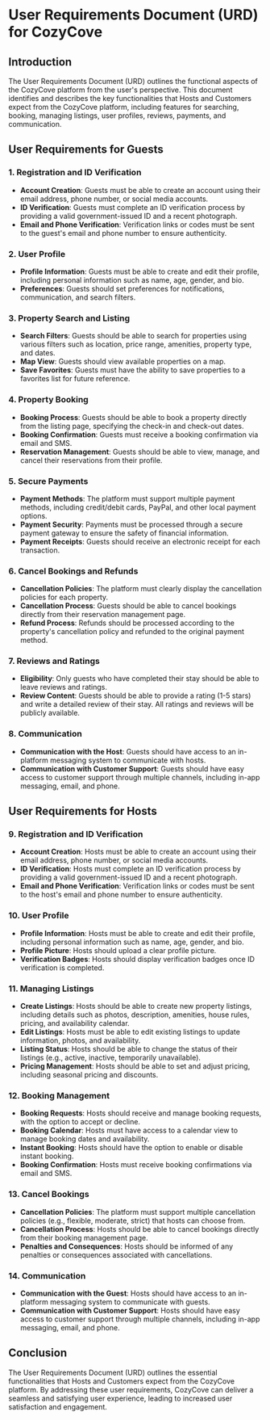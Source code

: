 # User Requirements Document (URD) for CozyCove

## Introduction
The User Requirements Document (URD) outlines the functional aspects of the CozyCove platform from the user's perspective. This document identifies and describes the key functionalities that Hosts and Customers expect from the CozyCove platform, including features for searching, booking, managing listings, user profiles, reviews, payments, and communication.

## User Requirements for Guests

### 1. Registration and ID Verification
- **Account Creation**: Guests must be able to create an account using their email address, phone number, or social media accounts.
- **ID Verification**: Guests must complete an ID verification process by providing a valid government-issued ID and a recent photograph.
- **Email and Phone Verification**: Verification links or codes must be sent to the guest's email and phone number to ensure authenticity.

### 2. User Profile
- **Profile Information**: Guests must be able to create and edit their profile, including personal information such as name, age, gender, and bio.
- **Preferences**: Guests should set preferences for notifications, communication, and search filters.

### 3. Property Search and Listing
- **Search Filters**: Guests should be able to search for properties using various filters such as location, price range, amenities, property type, and dates.
- **Map View**: Guests should view available properties on a map.
- **Save Favorites**: Guests must have the ability to save properties to a favorites list for future reference.

### 4. Property Booking
- **Booking Process**: Guests should be able to book a property directly from the listing page, specifying the check-in and check-out dates.
- **Booking Confirmation**: Guests must receive a booking confirmation via email and SMS.
- **Reservation Management**: Guests should be able to view, manage, and cancel their reservations from their profile.

### 5. Secure Payments
- **Payment Methods**: The platform must support multiple payment methods, including credit/debit cards, PayPal, and other local payment options.
- **Payment Security**: Payments must be processed through a secure payment gateway to ensure the safety of financial information.
- **Payment Receipts**: Guests should receive an electronic receipt for each transaction.

### 6. Cancel Bookings and Refunds
- **Cancellation Policies**: The platform must clearly display the cancellation policies for each property.
- **Cancellation Process**: Guests should be able to cancel bookings directly from their reservation management page.
- **Refund Process**: Refunds should be processed according to the property's cancellation policy and refunded to the original payment method.

### 7. Reviews and Ratings
- **Eligibility**: Only guests who have completed their stay should be able to leave reviews and ratings.
- **Review Content**: Guests should be able to provide a rating (1-5 stars) and write a detailed review of their stay. All ratings and reviews will be publicly available.

### 8. Communication
- **Communication with the Host**: Guests should have access to an in-platform messaging system to communicate with hosts.
- **Communication with Customer Support**: Guests should have easy access to customer support through multiple channels, including in-app messaging, email, and phone.



## User Requirements for Hosts

### 9. Registration and ID Verification
- **Account Creation**: Hosts must be able to create an account using their email address, phone number, or social media accounts.
- **ID Verification**: Hosts must complete an ID verification process by providing a valid government-issued ID and a recent photograph.
- **Email and Phone Verification**: Verification links or codes must be sent to the host's email and phone number to ensure authenticity.

### 10. User Profile
- **Profile Information**: Hosts must be able to create and edit their profile, including personal information such as name, age, gender, and bio.
- **Profile Picture**: Hosts should upload a clear profile picture.
- **Verification Badges**: Hosts should display verification badges once ID verification is completed.

### 11. Managing Listings
- **Create Listings**: Hosts should be able to create new property listings, including details such as photos, description, amenities, house rules, pricing, and availability calendar.
- **Edit Listings**: Hosts must be able to edit existing listings to update information, photos, and availability.
- **Listing Status**: Hosts should be able to change the status of their listings (e.g., active, inactive, temporarily unavailable).
- **Pricing Management**: Hosts should be able to set and adjust pricing, including seasonal pricing and discounts.

### 12. Booking Management
- **Booking Requests**: Hosts should receive and manage booking requests, with the option to accept or decline.
- **Booking Calendar**: Hosts must have access to a calendar view to manage booking dates and availability.
- **Instant Booking**: Hosts should have the option to enable or disable instant booking.
- **Booking Confirmation**: Hosts must receive booking confirmations via email and SMS.

### 13. Cancel Bookings
- **Cancellation Policies**: The platform must support multiple cancellation policies (e.g., flexible, moderate, strict) that hosts can choose from.
- **Cancellation Process**: Hosts should be able to cancel bookings directly from their booking management page.
- **Penalties and Consequences**: Hosts should be informed of any penalties or consequences associated with cancellations.

### 14. Communication
- **Communication with the Guest**: Hosts should have access to an in-platform messaging system to communicate with guests.
- **Communication with Customer Support**: Hosts should have easy access to customer support through multiple channels, including in-app messaging, email, and phone.

## Conclusion
The User Requirements Document (URD) outlines the essential functionalities that Hosts and Customers expect from the CozyCove platform. By addressing these user requirements, CozyCove can deliver a seamless and satisfying user experience, leading to increased user satisfaction and engagement.
